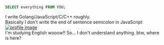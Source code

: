 ```sql
SELECT everything FROM YOU;
```
I write Golang/JavaScript/C/C++ roughly.  
Basically I don't write the end of sentence semicolon in JavaScript [![profile image](https://avatars.githubusercontent.com/u/27124708?s=14&v=4)](https://user-images.githubusercontent.com/27124708/130348699-bb47f603-e9e2-4296-a966-d844395fa12f.png)  
I'm studying English wooow!! So... I don't understand anything. btw, where is here?  

